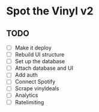 # Spot the Vinyl v2

## TODO

- [ ] Make it deploy
- [ ] Rebuild UI structure
- [ ] Set up the database
- [ ] Attach database and UI
- [ ] Add auth
- [ ] Connect Spotify
- [ ] Scrape vinyldeals
- [ ] Analytics
- [ ] Ratelimiting 